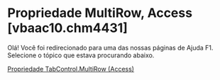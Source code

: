 
# Propriedade MultiRow, Access [vbaac10.chm4431]

Olá! Você foi redirecionado para uma das nossas páginas de Ajuda F1. Selecione o tópico que estava procurando abaixo.

[Propriedade TabControl.MultiRow (Access)](http://msdn.microsoft.com/library/b5c3a830-d0df-7cbc-c83b-4b93bced8cd7%28Office.15%29.aspx)
